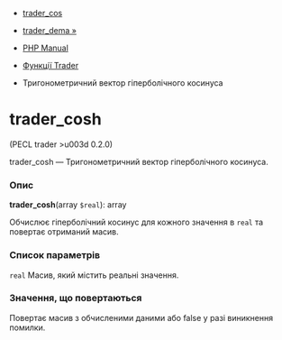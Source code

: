 - [ trader_cos](function.trader-cos.md)
- [trader_dema »](function.trader-dema.md)

- [PHP Manual](index.md)
- [Функції Trader](ref.trader.md)
- Тригонометричний вектор гіперболічного косинуса

# trader_cosh

(PECL trader \>u003d 0.2.0)

trader_cosh — Тригонометричний вектор гіперболічного косинуса.

### Опис

**trader_cosh**(array `$real`): array

Обчислює гіперболічний косинус для кожного значення в `real` та
повертає отриманий масив.

### Список параметрів

`real`
Масив, який містить реальні значення.

### Значення, що повертаються

Повертає масив з обчисленими даними або false у разі
виникнення помилки.
